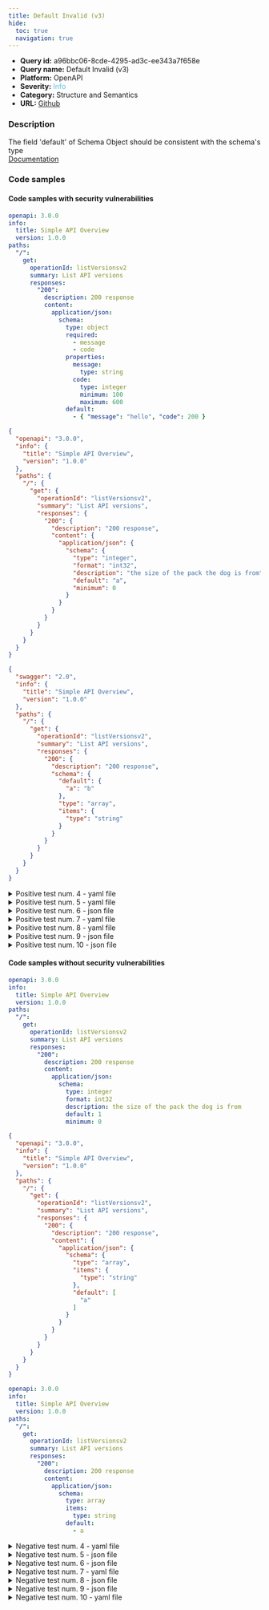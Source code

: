 ```yaml
---
title: Default Invalid (v3)
hide:
  toc: true
  navigation: true
---
```


<style>
  .highlight .hll {
    background-color: #ff171742;
  }
  .md-content {
    max-width: 1100px;
    margin: 0 auto;
  }
</style>

-   **Query id:** a96bbc06-8cde-4295-ad3c-ee343a7f658e
-   **Query name:** Default Invalid (v3)
-   **Platform:** OpenAPI
-   **Severity:** <span style="color:#5bc0de">Info</span>
-   **Category:** Structure and Semantics
-   **URL:** [Github](https://github.com/Checkmarx/kics/tree/master/assets/queries/openAPI/general/default_invalid)

### Description
The field 'default' of Schema Object should be consistent with the schema's type<br>
[Documentation](https://swagger.io/specification/#schema-object)

### Code samples
#### Code samples with security vulnerabilities
```yaml title="Positive test num. 1 - yaml file" hl_lines="27"
openapi: 3.0.0
info:
  title: Simple API Overview
  version: 1.0.0
paths:
  "/":
    get:
      operationId: listVersionsv2
      summary: List API versions
      responses:
        "200":
          description: 200 response
          content:
            application/json:
              schema:
                type: object
                required:
                  - message
                  - code
                properties:
                  message:
                    type: string
                  code:
                    type: integer
                    minimum: 100
                    maximum: 600
                default:
                  - { "message": "hello", "code": 200 }

```
```json title="Positive test num. 2 - json file" hl_lines="21"
{
  "openapi": "3.0.0",
  "info": {
    "title": "Simple API Overview",
    "version": "1.0.0"
  },
  "paths": {
    "/": {
      "get": {
        "operationId": "listVersionsv2",
        "summary": "List API versions",
        "responses": {
          "200": {
            "description": "200 response",
            "content": {
              "application/json": {
                "schema": {
                  "type": "integer",
                  "format": "int32",
                  "description": "the size of the pack the dog is from",
                  "default": "a",
                  "minimum": 0
                }
              }
            }
          }
        }
      }
    }
  }
}

```
```json title="Positive test num. 3 - json file" hl_lines="16"
{
  "swagger": "2.0",
  "info": {
    "title": "Simple API Overview",
    "version": "1.0.0"
  },
  "paths": {
    "/": {
      "get": {
        "operationId": "listVersionsv2",
        "summary": "List API versions",
        "responses": {
          "200": {
            "description": "200 response",
            "schema": {
              "default": {
                "a": "b"
              },
              "type": "array",
              "items": {
                "type": "string"
              }
            }
          }
        }
      }
    }
  }
}

```
<details><summary>Positive test num. 4 - yaml file</summary>

```yaml hl_lines="17"
swagger: "2.0"
info:
  title: Simple API Overview
  version: 1.0.0
paths:
  "/":
    get:
      operationId: listVersionsv2
      summary: List API versions
      responses:
        "200":
          description: 200 response
          schema:
            type: array
            items:
              type: string
            default: { "a": "b" }

```
</details>
<details><summary>Positive test num. 5 - yaml file</summary>

```yaml hl_lines="19"
openapi: 3.0.0
info:
  title: Simple API Overview
  version: 1.0.0
paths:
  "/":
    get:
      operationId: listVersionsv2
      summary: List API versions
      responses:
        "200":
          description: 200 response
          content:
            application/json:
              schema:
                type: integer
                format: int32
                description: the size of the pack the dog is from
                default: "a"
                minimum: 0

```
</details>
<details><summary>Positive test num. 6 - json file</summary>

```json hl_lines="18"
{
  "openapi": "3.0.0",
  "info": {
    "title": "Simple API Overview",
    "version": "1.0.0"
  },
  "paths": {
    "/": {
      "get": {
        "operationId": "listVersionsv2",
        "summary": "List API versions",
        "responses": {
          "200": {
            "description": "200 response",
            "content": {
              "application/json": {
                "schema": {
                  "default": [
                    {
                      "message": "hello",
                      "code": 200
                    }
                  ],
                  "type": "object",
                  "required": [
                    "message",
                    "code"
                  ],
                  "properties": {
                    "message": {
                      "type": "string"
                    },
                    "code": {
                      "type": "integer",
                      "minimum": 100,
                      "maximum": 600
                    }
                  }
                }
              }
            }
          }
        }
      }
    }
  }
}

```
</details>
<details><summary>Positive test num. 7 - yaml file</summary>

```yaml hl_lines="20"
openapi: 3.0.0
info:
  title: Simple API Overview
  version: 1.0.0
paths:
  "/":
    get:
      operationId: listVersionsv2
      summary: List API versions
      responses:
        "200":
          description: 200 response
          content:
            application/json:
              schema:
                type: number
                minimum: 0
                exclusiveMinimum: true
                maximum: 50
                default: "a"

```
</details>
<details><summary>Positive test num. 8 - yaml file</summary>

```yaml hl_lines="19"
openapi: 3.0.0
info:
  title: Simple API Overview
  version: 1.0.0
paths:
  "/":
    get:
      operationId: listVersionsv2
      summary: List API versions
      responses:
        "200":
          description: 200 response
          content:
            application/json:
              schema:
                type: array
                items:
                  type: string
                default: { "a": "b" }

```
</details>
<details><summary>Positive test num. 9 - json file</summary>

```json hl_lines="22"
{
  "openapi": "3.0.0",
  "info": {
    "title": "Simple API Overview",
    "version": "1.0.0"
  },
  "paths": {
    "/": {
      "get": {
        "operationId": "listVersionsv2",
        "summary": "List API versions",
        "responses": {
          "200": {
            "description": "200 response",
            "content": {
              "application/json": {
                "schema": {
                  "type": "number",
                  "minimum": 0,
                  "exclusiveMinimum": true,
                  "maximum": 50,
                  "default": "a"
                }
              }
            }
          }
        }
      }
    }
  }
}

```
</details>
<details><summary>Positive test num. 10 - json file</summary>

```json hl_lines="18"
{
  "openapi": "3.0.0",
  "info": {
    "title": "Simple API Overview",
    "version": "1.0.0"
  },
  "paths": {
    "/": {
      "get": {
        "operationId": "listVersionsv2",
        "summary": "List API versions",
        "responses": {
          "200": {
            "description": "200 response",
            "content": {
              "application/json": {
                "schema": {
                  "default": {
                    "a": "b"
                  },
                  "type": "array",
                  "items": {
                    "type": "string"
                  }
                }
              }
            }
          }
        }
      }
    }
  }
}

```
</details>


#### Code samples without security vulnerabilities
```yaml title="Negative test num. 1 - yaml file"
openapi: 3.0.0
info:
  title: Simple API Overview
  version: 1.0.0
paths:
  "/":
    get:
      operationId: listVersionsv2
      summary: List API versions
      responses:
        "200":
          description: 200 response
          content:
            application/json:
              schema:
                type: integer
                format: int32
                description: the size of the pack the dog is from
                default: 1
                minimum: 0

```
```json title="Negative test num. 2 - json file"
{
  "openapi": "3.0.0",
  "info": {
    "title": "Simple API Overview",
    "version": "1.0.0"
  },
  "paths": {
    "/": {
      "get": {
        "operationId": "listVersionsv2",
        "summary": "List API versions",
        "responses": {
          "200": {
            "description": "200 response",
            "content": {
              "application/json": {
                "schema": {
                  "type": "array",
                  "items": {
                    "type": "string"
                  },
                  "default": [
                    "a"
                  ]
                }
              }
            }
          }
        }
      }
    }
  }
}

```
```yaml title="Negative test num. 3 - yaml file"
openapi: 3.0.0
info:
  title: Simple API Overview
  version: 1.0.0
paths:
  "/":
    get:
      operationId: listVersionsv2
      summary: List API versions
      responses:
        "200":
          description: 200 response
          content:
            application/json:
              schema:
                type: array
                items:
                  type: string
                default:
                  - a

```
<details><summary>Negative test num. 4 - yaml file</summary>

```yaml
swagger: "2.0"
info:
  title: Simple API Overview
  version: 1.0.0
paths:
  "/":
    get:
      operationId: listVersionsv2
      summary: List API versions
      responses:
        "200":
          description: 200 response
          schema:
            type: array
            items:
              type: string
            default:
              - a

```
</details>
<details><summary>Negative test num. 5 - json file</summary>

```json
{
  "openapi": "3.0.0",
  "info": {
    "title": "Simple API Overview",
    "version": "1.0.0"
  },
  "paths": {
    "/": {
      "get": {
        "operationId": "listVersionsv2",
        "summary": "List API versions",
        "responses": {
          "200": {
            "description": "200 response",
            "content": {
              "application/json": {
                "schema": {
                  "type": "integer",
                  "format": "int32",
                  "description": "the size of the pack the dog is from",
                  "default": 1,
                  "minimum": 0
                }
              }
            }
          }
        }
      }
    }
  }
}

```
</details>
<details><summary>Negative test num. 6 - json file</summary>

```json
{
  "swagger": "2.0",
  "info": {
    "title": "Simple API Overview",
    "version": "1.0.0"
  },
  "paths": {
    "/": {
      "get": {
        "operationId": "listVersionsv2",
        "summary": "List API versions",
        "responses": {
          "200": {
            "description": "200 response",
            "schema": {
              "type": "array",
              "items": {
                "type": "string"
              },
              "default": [
                "a"
              ]
            }
          }
        }
      }
    }
  }
}

```
</details>
<details><summary>Negative test num. 7 - yaml file</summary>

```yaml
openapi: 3.0.0
info:
  title: Simple API Overview
  version: 1.0.0
paths:
  "/":
    get:
      operationId: listVersionsv2
      summary: List API versions
      responses:
        "200":
          description: 200 response
          content:
            application/json:
              schema:
                type: number
                minimum: 0
                exclusiveMinimum: true
                maximum: 50
                default: 5

```
</details>
<details><summary>Negative test num. 8 - json file</summary>

```json
{
  "openapi": "3.0.0",
  "info": {
    "title": "Simple API Overview",
    "version": "1.0.0"
  },
  "paths": {
    "/": {
      "get": {
        "operationId": "listVersionsv2",
        "summary": "List API versions",
        "responses": {
          "200": {
            "description": "200 response",
            "content": {
              "application/json": {
                "schema": {
                  "type": "object",
                  "required": [
                    "message",
                    "code"
                  ],
                  "properties": {
                    "message": {
                      "type": "string"
                    },
                    "code": {
                      "type": "integer",
                      "minimum": 100,
                      "maximum": 600
                    }
                  },
                  "default": {
                    "message": "hello",
                    "code": 200
                  }
                }
              }
            }
          }
        }
      }
    }
  }
}

```
</details>
<details><summary>Negative test num. 9 - json file</summary>

```json
{
  "openapi": "3.0.0",
  "info": {
    "title": "Simple API Overview",
    "version": "1.0.0"
  },
  "paths": {
    "/": {
      "get": {
        "operationId": "listVersionsv2",
        "summary": "List API versions",
        "responses": {
          "200": {
            "description": "200 response",
            "content": {
              "application/json": {
                "schema": {
                  "type": "number",
                  "minimum": 0,
                  "exclusiveMinimum": true,
                  "maximum": 50,
                  "default": 5
                }
              }
            }
          }
        }
      }
    }
  }
}

```
</details>
<details><summary>Negative test num. 10 - yaml file</summary>

```yaml
openapi: 3.0.0
info:
  title: Simple API Overview
  version: 1.0.0
paths:
  "/":
    get:
      operationId: listVersionsv2
      summary: List API versions
      responses:
        "200":
          description: 200 response
          content:
            application/json:
              schema:
                type: object
                required:
                  - message
                  - code
                properties:
                  message:
                    type: string
                  code:
                    type: integer
                    minimum: 100
                    maximum: 600
                default: { "message": "hello", "code": 200 }

```
</details>
